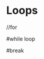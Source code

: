 # Loops
//for


#while loop
<!DOCTYPE html>
<html>
<body>

<script>
let x=6;

while(x<=20){
document.write(x + "<br>");
x++;

}
</script>

</body>
</html>

#break
<!DOCTYPE html>
<html>
<body>

<script>


for (let i=1; i<=10;i++){

if( i == 5){
continue;
}
document.write(i);
}

</script>

</body>
</html>

